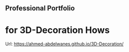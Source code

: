## Professional Portfolio

# for 3D-Decoration Hows

Url: https://ahmed-abdelwanes.github.io/3D-Decoration/
